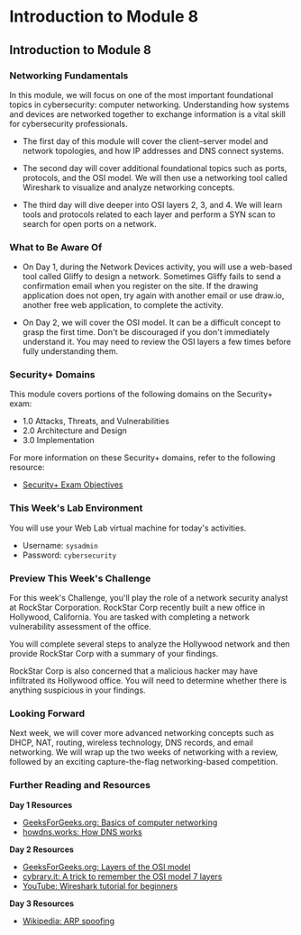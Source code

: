 # Introduction to Module 8

## Introduction to Module 8

### Networking Fundamentals

In this module, we will focus on one of the most important foundational topics in cybersecurity: computer networking. Understanding how systems and devices are networked together to exchange information is a vital skill for cybersecurity professionals.

  - The first day of this module will cover the client&ndash;server model and network topologies, and how IP addresses and DNS connect systems.

  - The second day will cover additional foundational topics such as ports, protocols, and the OSI model. We will then use a networking tool called Wireshark to visualize and analyze networking concepts.
  
  - The third day will dive deeper into OSI layers 2, 3, and 4. We will learn tools and protocols related to each layer and perform a SYN scan to search for open ports on a network.

### What to Be Aware Of

- On Day 1, during the Network Devices activity, you will use a web-based tool called Gliffy to design a network. Sometimes Gliffy fails to send a confirmation email when you register on the site. If the drawing application does not open, try again with another email or use draw.io, another free web application, to complete the activity.

- On Day 2, we will cover the OSI model. It can be a difficult concept to grasp the first time. Don't be discouraged if you don't immediately understand it. You may need to review the OSI layers a few times before fully understanding them.

### Security+ Domains

This module covers portions of the following domains on the Security+ exam:

- 1.0 Attacks, Threats, and Vulnerabilities 
- 2.0 Architecture and Design 
- 3.0 Implementation

For more information on these Security+ domains, refer to the following resource: 
- [Security+ Exam Objectives](https://comptiacdn.azureedge.net/webcontent/docs/default-source/exam-objectives/comptia-security-sy0-601-exam-objectives-(2-0).pdf?sfvrsn=8c5889ff_2)

### This Week's Lab Environment

You will use your Web Lab virtual machine for today's activities. 

  - Username: `sysadmin`
  - Password: `cybersecurity`

### Preview This Week's Challenge

For this week's Challenge, you'll play the role of a network security analyst at RockStar Corporation. RockStar Corp recently built a new office in Hollywood, California. You are tasked with completing a network vulnerability assessment of the office.

You will complete several steps to analyze the Hollywood network and then provide RockStar Corp with a summary of your findings.

RockStar Corp is also concerned that a malicious hacker may have infiltrated its Hollywood office. You will need to determine whether there is anything suspicious in your findings.

### Looking Forward

Next week, we will cover more advanced networking concepts such as DHCP, NAT, routing, wireless technology, DNS records, and email networking. We will wrap up the two weeks of networking with a review, followed by an exciting capture-the-flag networking-based competition.

### Further Reading and Resources

**Day 1 Resources**

- [GeeksForGeeks.org: Basics of computer networking](https://www.geeksforgeeks.org/basics-computer-networking/)
- [howdns.works: How DNS works](https://howdns.works/)
 
**Day 2 Resources**

- [GeeksForGeeks.org: Layers of the OSI model](https://www.geeksforgeeks.org/layers-osi-model/)
- [cybrary.it: A trick to remember the OSI model 7 layers](https://www.cybrary.it/blog/osi-model-7-layers-basic-understanding)
- [YouTube: Wireshark tutorial for beginners](https://www.youtube.com/watch?v=TkCSr30UojM&feature=youtu.be)
 
**Day 3 Resources**

- [Wikipedia: ARP spoofing](https://en.wikipedia.org/wiki/ARP_spoofing)
